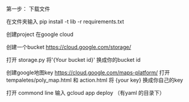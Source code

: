 第一步：
下载文件


在文件夹输入
pip install -t lib -r requirements.txt


创建project 在google cloud 


创建一个bucket https://cloud.google.com/storage/

打开 storage.py 将'{Your bucket id}' 换成你的bucket id


创建google地图key https://cloud.google.com/maps-platform/
打开 tempaletes/poly_map.html 和 action.html 将 {your key} 换成你自己的key 



打开 commond line  输入 gcloud app deploy （有yaml 的目录下）